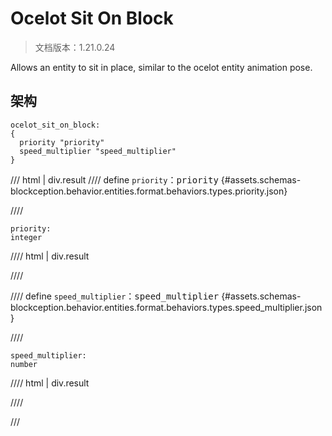 # Ocelot Sit On Block

> 文档版本：1.21.0.24

Allows an entity to sit in place, similar to the ocelot entity animation pose.

## 架构

```mcschema
ocelot_sit_on_block:
{
  priority "priority"
  speed_multiplier "speed_multiplier"
}

```

/// html | div.result
//// define
`priority`：<samp>priority</samp> {#assets.schemas-blockception.behavior.entities.format.behaviors.types.priority.json}


////

```mcschema
priority:
integer

```

//// html | div.result

////



//// define
`speed_multiplier`：<samp>speed_multiplier</samp> {#assets.schemas-blockception.behavior.entities.format.behaviors.types.speed_multiplier.json}


////

```mcschema
speed_multiplier:
number

```

//// html | div.result

////



///

